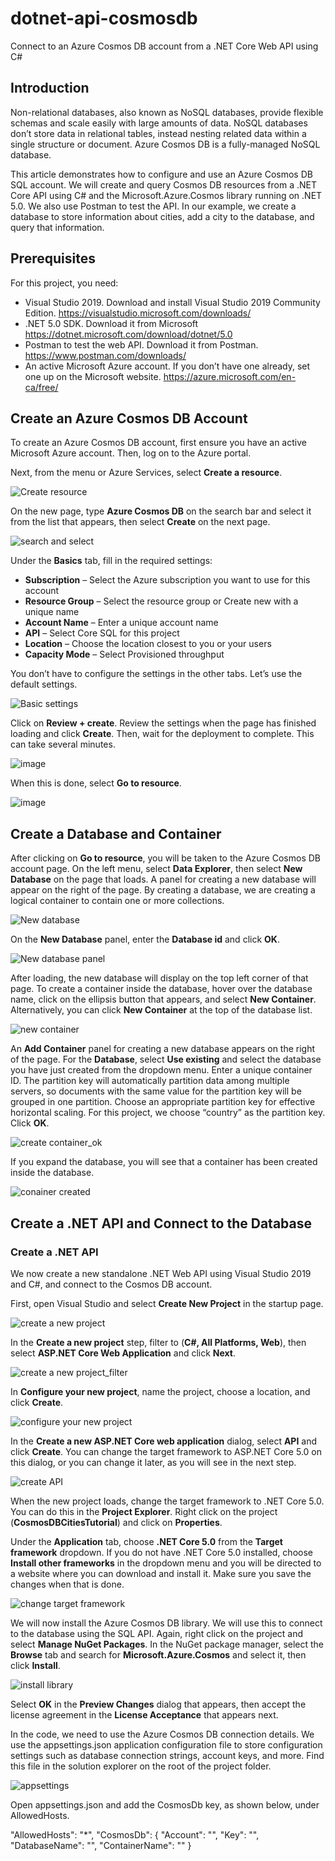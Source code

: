 # dotnet-api-cosmosdb
Connect to an Azure Cosmos DB account from a .NET Core Web API using C#

## Introduction
Non-relational databases, also known as NoSQL databases, provide flexible schemas and scale easily with large amounts of data. NoSQL databases don’t store data in relational tables, instead nesting related data within a single structure or document. Azure Cosmos DB is a fully-managed NoSQL database.

This article demonstrates how to configure and use an Azure Cosmos DB SQL account. We will create and query Cosmos DB resources from a .NET Core API using C# and the Microsoft.Azure.Cosmos library running on .NET 5.0. We also use Postman to test the API. In our example, we create a database to store information about cities, add a city to the database, and query that information. 

## Prerequisites
For this project, you need:
  - Visual Studio 2019. Download and install Visual Studio 2019 Community Edition.
    https://visualstudio.microsoft.com/downloads/
  - .NET 5.0 SDK. Download it from Microsoft  
    https://dotnet.microsoft.com/download/dotnet/5.0
  - Postman to test the web API. Download it from Postman. 
    https://www.postman.com/downloads/
  - An active Microsoft Azure account. If you don’t have one already, set one up on the Microsoft website.
    https://azure.microsoft.com/en-ca/free/

## Create an Azure Cosmos DB Account
To create an Azure Cosmos DB account, first ensure you have an active Microsoft Azure account. Then, log on to the Azure portal.

Next, from the menu or Azure Services, select **Create a resource**.

![Create resource](https://user-images.githubusercontent.com/11193045/112723983-d5de4480-8f19-11eb-9512-09f7f530a609.PNG)

On the new page, type **Azure Cosmos DB** on the search bar and select it from the list that appears, then select **Create** on the next page.

![search and select](https://user-images.githubusercontent.com/11193045/112724333-7f720580-8f1b-11eb-8484-0152057c5c60.png)

Under the **Basics** tab, fill in the required settings:

- **Subscription** – Select the Azure subscription you want to use for this account
- **Resource Group** – Select the resource group or Create new with a unique name
- **Account Name** – Enter a unique account name
- **API** – Select Core SQL for this project
- **Location** – Choose the location closest to you or your users
- **Capacity Mode** – Select Provisioned throughput

You don’t have to configure the settings in the other tabs. Let’s use the default settings.

![Basic settings](https://user-images.githubusercontent.com/11193045/112724691-4175e100-8f1d-11eb-852c-1191b0c703f1.PNG)

Click on **Review + create**. Review the settings when the page has finished loading and click **Create**. Then, wait for the deployment to complete. This can take several minutes.

![image](https://user-images.githubusercontent.com/11193045/112724548-9402cd80-8f1c-11eb-904b-5dec29f0644e.png)

When this is done, select **Go to resource**.

![image](https://user-images.githubusercontent.com/11193045/112724726-60747300-8f1d-11eb-810f-6bd3c564cea3.png)

## Create a Database and Container
After clicking on **Go to resource**, you will be taken to the Azure Cosmos DB account page. On the left menu, select **Data Explorer**, then select **New Database**
on the page that loads. A panel for creating a new database will appear on the right of the page. By creating a database, we are creating a logical container to contain one or more collections. 
 
![New database](https://user-images.githubusercontent.com/11193045/112724938-599a3000-8f1e-11eb-86fc-d6089fda6aba.png)

On the **New Database** panel, enter the **Database id** and click **OK**.  

![New database panel](https://user-images.githubusercontent.com/11193045/112724958-6c146980-8f1e-11eb-9e52-65be290b67de.png)

After loading, the new database will display on the top left corner of that page. To create a container inside the database, hover over the database name, click on the ellipsis button that appears, and select **New Container**. Alternatively, you can click **New Container** at the top of the database list.

![new container](https://user-images.githubusercontent.com/11193045/112724975-88180b00-8f1e-11eb-809c-a15b93069443.png)

An **Add Container** panel for creating a new database appears on the right of the page. For the **Database**, select **Use existing** and select the database you have just created from the dropdown menu. Enter a unique container ID. The partition key will automatically partition data among multiple servers, so documents with the same value for the partition key will be grouped in one partition. Choose an appropriate partition key for effective horizontal scaling. For this project, we choose “country” as the partition key. Click **OK**. 

![create container_ok](https://user-images.githubusercontent.com/11193045/112725173-826ef500-8f1f-11eb-8fb2-07bf77039316.PNG)

If you expand the database, you will see that a container has been created inside the database.

![conainer created](https://user-images.githubusercontent.com/11193045/112725212-c06c1900-8f1f-11eb-86e9-c165c1266e71.PNG)

## Create a .NET API and Connect to the Database
### Create a .NET API
We now create a new standalone .NET Web API using Visual Studio 2019 and C#, and connect to the Cosmos DB account.

First, open Visual Studio and select **Create New Project** in the startup page. 

![create a new project](https://user-images.githubusercontent.com/11193045/112725226-d679d980-8f1f-11eb-94a3-8892f8acb502.png)

In the **Create a new project** step, filter to (**C#, All Platforms, Web**), then select **ASP.NET Core Web Application** and click **Next**. 

![create a new project_filter](https://user-images.githubusercontent.com/11193045/112725249-eb566d00-8f1f-11eb-80fd-b7df7ad2a144.png)

In **Configure your new project**, name the project, choose a location, and click **Create**.

![configure your new project](https://user-images.githubusercontent.com/11193045/112725279-0cb75900-8f20-11eb-9ae4-dcc17dd23ea3.png)

In the **Create a new ASP.NET Core web application** dialog, select **API** and click **Create**. You can change the target framework to ASP.NET Core 5.0 on this dialog, or you can change it later, as you will see in the next step.

![create API](https://user-images.githubusercontent.com/11193045/112725310-307a9f00-8f20-11eb-8647-db43da4073c9.png)

When the new project loads, change the target framework to .NET Core 5.0. You can do this in the **Project Explorer**. Right click on the project (**CosmosDBCitiesTutorial**) and click on **Properties**. 

Under the **Application** tab, choose **.NET Core 5.0** from the **Target framework** dropdown. If you do not have .NET Core 5.0 installed, choose **Install other frameworks** in the dropdown menu and you will be directed to a website where you can download and install it. Make sure you save the changes when that is done.

![change target framework](https://user-images.githubusercontent.com/11193045/112725418-cf9f9680-8f20-11eb-8e4e-8c840966cba3.png)

We will now install the Azure Cosmos DB library. We will use this to connect to the database using the SQL API. Again, right click on the project and select **Manage NuGet Packages**. In the NuGet package manager, select the **Browse** tab and search for **Microsoft.Azure.Cosmos** and select it, then click **Install**.

![install library](https://user-images.githubusercontent.com/11193045/112725455-0c6b8d80-8f21-11eb-9987-442ba8aecbbe.png)

Select **OK** in the **Preview Changes** dialog that appears, then accept the license agreement in the **License Acceptance** that appears next.

In the code, we need to use the Azure Cosmos DB connection details. We use the appsettings.json application configuration file to store configuration settings such as database connection strings, account keys, and more. Find this file in the solution explorer on the root of the project folder. 

![appsettings](https://user-images.githubusercontent.com/11193045/112725483-31f89700-8f21-11eb-8f5c-2db7ee2387a4.PNG)

Open appsettings.json and add the CosmosDb key, as shown below, under AllowedHosts.

"AllowedHosts": "*",
"CosmosDb": {
   	"Account": "",
       "Key": "",
       "DatabaseName": "",
       "ContainerName": ""
 }



